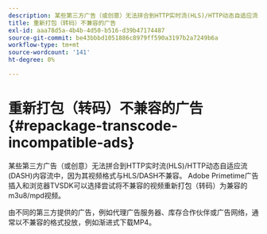 ```yaml
---
description: 某些第三方广告（或创意）无法拼合到HTTP实时流(HLS)/HTTP动态自适应流(DASH)内容流中，因为其视频格式与HLS/DASH不兼容。 Adobe Primetime广告插入和浏览器TVSDK可以选择尝试将不兼容的视频重新打包（转码）为兼容的m3u8/mpd视频。
title: 重新打包（转码）不兼容的广告
exl-id: aaa78d5a-4b4b-4d50-b516-d39b47174487
source-git-commit: be43bbbd1051886c8979ff590a3197b2a7249b6a
workflow-type: tm+mt
source-wordcount: '141'
ht-degree: 0%

---
```


# 重新打包（转码）不兼容的广告{#repackage-transcode-incompatible-ads}

某些第三方广告（或创意）无法拼合到HTTP实时流(HLS)/HTTP动态自适应流(DASH)内容流中，因为其视频格式与HLS/DASH不兼容。 Adobe Primetime广告插入和浏览器TVSDK可以选择尝试将不兼容的视频重新打包（转码）为兼容的m3u8/mpd视频。

由不同的第三方提供的广告，例如代理广告服务器、库存合作伙伴或广告网络，通常以不兼容的格式投放，例如渐进式下载MP4。
